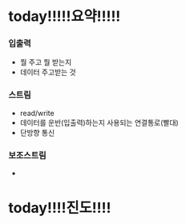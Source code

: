 

# today!!!!!요약!!!!!

### 입출력

- 뭘 주고 뭘 받는지
- 데이터 주고받는 것

### 스트림

- read/write 
- 데이터를 운반(입출력)하는지 사용되는 연결통로(빨대)
- 단방향 통신

### 보조스트림

- 

# today!!!!진도!!!!
<!--stackedit_data:
eyJoaXN0b3J5IjpbODI5NTI4NzcyLDEyMjU2NzIzNjcsLTE2Nz
k0MTIwNzldfQ==
-->